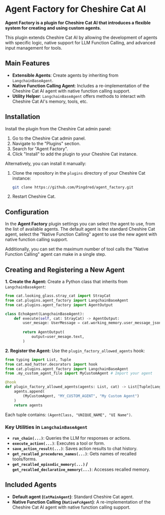 # Agent Factory for Cheshire Cat AI

[](https://www.google.com/search?q=%5Bhttps://www.google.com/search%3Fq%3Dhttps://%5D\(https://www.google.com/search%3Fq%3Dhttps://\)) [](https://www.google.com/search?q=%5Bhttps://www.google.com/search%3Fq%3Dhttps://%5D\(https://www.google.com/search%3Fq%3Dhttps://\))

**Agent Factory is a plugin for Cheshire Cat AI that introduces a flexible system for creating and using custom agents.**

This plugin extends Cheshire Cat AI by allowing the development of agents with specific logic, native support for LLM Function Calling, and advanced input management for tools.

## Main Features

  * **Extensible Agents**: Create agents by inheriting from `LangchainBaseAgent`.
  * **Native Function Calling Agent**: Includes a re-implementation of the Cheshire Cat AI agent with native function calling support.
  * **Utility Helper**: `LangchainBaseAgent` offers methods to interact with Cheshire Cat AI's memory, tools, etc.

## Installation

Install the plugin from the Cheshire Cat admin panel:
1.  Go to the Cheshire Cat admin panel.
2.  Navigate to the "Plugins" section.
3.  Search for "Agent Factory".
4.  Click "Install" to add the plugin to your Cheshire Cat instance.

Alternatively, you can install it manually:
1.  Clone the repository in the `plugins` directory of your Cheshire Cat instance:
    ```bash
    git clone https://github.com/Pingdred/agent_factory.git
    ```
2. Restart Cheshire Cat.

## Configuration

In the **Agent Factory** plugin settings you can select the agent to use, from the list of available agents. The default agent is the standard Cheshire Cat agent, select the "Native Function Calling" agent to use the new agent with native function calling support.

Additionally, you can set the maximum number of tool calls the "Native Function Calling" agent can make in a single step.

## Creating and Registering a New Agent

**1. Create the Agent:**
Create a Python class that inherits from `LangchainBaseAgent`:

```python
from cat.looking_glass.stray_cat import StrayCat
from cat.plugins.agent_factory import LangchainBaseAgent 
from cat.plugins.agent_factory import AgentOutput

class EchoAgent(LangchainBaseAgent):
    def execute(self, cat: StrayCat) -> AgentOutput:
        user_mesage: UserMessage = cat.working_memory.user_message_json
        
        return AgentOutput(
            output=user_mesage.text,
        )
```

**2. Register the Agent:**
Use the `plugin_factory_allowed_agents` hook:

```python
from typing import List, Tuple
from cat.mad_hatter.decorators import hook
from cat.plugins.agent_factory import LangchainBaseAgent
from .my_custom_agent_file import MyCustomAgent # Import your agent

@hook
def plugin_factory_allowed_agents(agents: List, cat) -> List[Tuple[LangchainBaseAgent, str, str]]:
    agents.append(
        (MyCustomAgent, "MY_CUSTOM_AGENT", "My Custom Agent")
    )
    return agents
```

Each tuple contains: `(AgentClass, "UNIQUE_NAME", "UI Name")`.

### Key Utilities in `LangchainBaseAgent`

  * **`run_chain(...)`**: Queries the LLM for responses or actions.
  * **`execute_action(...)`**: Executes a tool or form.
  * **`save_action_result(...)`**: Saves action results to chat history.
  * **`get_recalled_procedures_names(...)`**: Gets names of recalled tools/forms.
  * **`get_recalled_episodic_memory(...)` / `get_recalled_declarative_memory(...)`**: Accesses recalled memory.

## Included Agents

  * **Default agent (`CatMainAgent`)**: Standard Cheshire Cat agent.
  * **Native Function Calling (`NativeFcAgent`)**: A re-implementation of the Cheshire Cat AI agent with native function calling support.